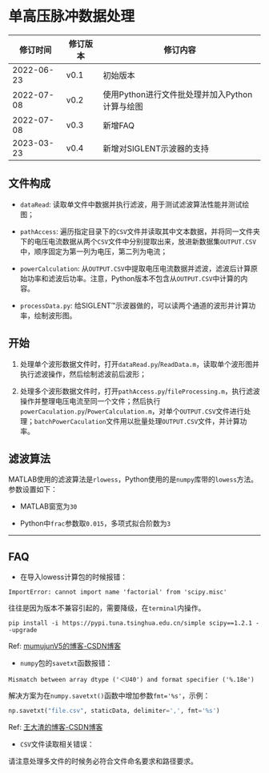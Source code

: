 # 单高压脉冲数据处理

| 修订时间   | 修订版本 | 修订内容 |
| ---       | ---      | --- |
|2022-06-23 | v0.1      |初始版本|
|2022-07-08 | v0.2      |使用Python进行文件批处理并加入Python计算与绘图|
|2022-07-08 | v0.3      |新增FAQ|
|2023-03-23 | v0.4      |新增对SIGLENT示波器的支持|

## 文件构成

- `dataRead`: 读取单文件中数据并执行滤波，用于测试滤波算法性能并测试绘图；

- `pathAccess`: 遍历指定目录下的`CSV`文件并读取其中文本数据，并将同一文件夹下的电压电流数据从两个`CSV`文件中分别提取出来，放进新数据集`OUTPUT.CSV`中，顺序固定为第一列为电压，第二列为电流；

- `powerCalculation`: 从`OUTPUT.CSV`中提取电压电流数据并滤波，滤波后计算原始功率和滤波后功率。注意，Python版本不包含从`OUTPUT.CSV`中计算的内容。

- `processData.py`: 给SIGLENT™示波器做的，可以读两个通道的波形并计算功率，绘制波形图。

## **开始**

1. 处理单个波形数据文件时，打开`dataRead.py`/`ReadData.m`，读取单个波形图并执行滤波操作，然后绘制滤波前后波形；

2. 处理多个波形数据文件时，打开`pathAccess.py`/`fileProcessing.m`，执行滤波操作并整理电压电流至同一个文件；然后执行`powerCaculation.py`/`PowerCalculation.m`，对单个`OUTPUT.CSV`文件进行处理；`batchPowerCaculation`文件用以批量处理`OUTPUT.CSV`文件，并计算功率。

## 滤波算法

MATLAB使用的滤波算法是`rlowess`，Python使用的是`numpy`库带的`lowess`方法。参数设置如下：

- MATLAB窗宽为`30`

- Python中`frac`参数取`0.015`，多项式拟合阶数为`3`

---

## FAQ

* 在导入lowess计算包的时候报错：

```
ImportError: cannot import name 'factorial' from 'scipy.misc'
```

往往是因为版本不兼容引起的，需要降级，在`terminal`内操作。

```
pip install -i https://pypi.tuna.tsinghua.edu.cn/simple scipy==1.2.1 --upgrade
```

Ref: [mumujunV5的博客-CSDN博客](https://blog.csdn.net/youruolinmc/article/details/104548407/)

* `numpy`包的`savetxt`函数报错：

```
Mismatch between array dtype ('＜U40') and format specifier ('%.18e')
```

解决方案为在`numpy.savetxt()`函数中增加参数`fmt='%s'`，示例：

```python
np.savetxt("file.csv", staticData, delimiter=',', fmt='%s')
```

Ref: [王大渣的博客-CSDN博客](https://blog.csdn.net/qq_41221841/article/details/109571665)

* `CSV`文件读取相关错误：

请注意处理多文件的时候务必符合文件命名要求和路径要求。